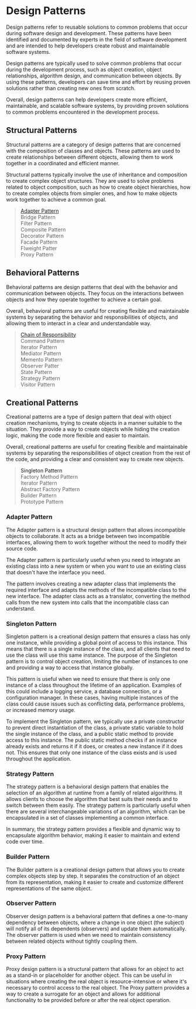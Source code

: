 # Design Patterns

Design patterns refer to reusable solutions to common problems that occur during software design and development. These patterns have been identified and documented by experts in the field of software development and are intended to help developers create robust and maintainable software systems.

Design patterns are typically used to solve common problems that occur during the development process, such as object creation, object relationships, algorithm design, and communication between objects. By using these patterns, developers can save time and effort by reusing proven solutions rather than creating new ones from scratch.

Overall, design patterns can help developers create more efficient, maintainable, and scalable software systems, by providing proven solutions to common problems encountered in the development process.

## Structural Patterns

Structural patterns are a category of design patterns that are concerned with the composition of classes and objects. These patterns are used to create relationships between different objects, allowing them to work together in a coordinated and efficient manner.

Structural patterns typically involve the use of inheritance and composition to create complex object structures. They are used to solve problems related to object composition, such as how to create object hierarchies, how to create complex objects from simpler ones, and how to make objects work together to achieve a common goal.
> <a href="#AdapterAnchor">Adapter Pattern</a> <br/>
> Bridge Pattern <br/>
> Filter Pattern <br/>
> Composite Pattern <br/>
> Decorator Pattern <br/>
> Facade Pattern <br/>
> Flweight Patter <br/>
> Proxy Pattern <br/>

## Behavioral Patterns

Behavioral patterns are design patterns that deal with the behavior and communication between objects. They focus on the interactions between objects and how they operate together to achieve a certain goal.

Overall, behavioral patterns are useful for creating flexible and maintainable systems by separating the behavior and responsibilities of objects, and allowing them to interact in a clear and understandable way.

> <a href="#ChainOfResponsibility_Anchor"> Chain of Responsibility </a> <br/>
> Command Pattern <br/>
> Iterator Pattern <br/>
> Mediator  Pattern <br/>
> Memento Pattern <br/>
> Observer Patter <br/>
> State Pattern <br/>
> Strategy Pattern <br/>
> Visitor Pattern <br/>

## Creational Patterns

Creational patterns are a type of design pattern that deal with object creation mechanisms, trying to create objects in a manner suitable to the situation. They provide a way to create objects while hiding the creation logic, making the code more flexible and easier to maintain.

Overall, creational patterns are useful for creating flexible and maintainable systems by separating the responsibilities of object creation from the rest of the code, and providing a clear and consistent way to create new objects.

> <a name="#Chain_Anchor"> Singleton Pattern </a> <br/>
> Factory Method Pattern <br/>
> Iterator Pattern <br/>
> Abstract Factory Pattern <br/>
> Builder   Pattern <br/>
> Prototype  Pattern <br/>

### <a name="AdapterAnchor"/> Adapter Pattern

The Adapter pattern is a structural design pattern that allows incompatible objects to collaborate. It acts as a bridge between two incompatible interfaces, allowing them to work together without the need to modify their source code.

The Adapter pattern is particularly useful when you need to integrate an existing class into a new system or when you want to use an existing class that doesn't have the interface you need.

The pattern involves creating a new adapter class that implements the required interface and adapts the methods of the incompatible class to the new interface. The adapter class acts as a translator, converting the method calls from the new system into calls that the incompatible class can understand.

### Singleton Pattern

Singleton pattern is a creational design pattern that ensures a class has only one instance, while providing a global point of access to this instance. This means that there is a single instance of the class, and all clients that need to use the class will use this same instance. The purpose of the Singleton pattern is to control object creation, limiting the number of instances to one and providing a way to access that instance globally.

This pattern is useful when we need to ensure that there is only one instance of a class throughout the lifetime of an application. Examples of this could include a logging service, a database connection, or a configuration manager. In these cases, having multiple instances of the class could cause issues such as conflicting data, performance problems, or increased memory usage.

To implement the Singleton pattern, we typically use a private constructor to prevent direct instantiation of the class, a private static variable to hold the single instance of the class, and a public static method to provide access to this instance. The public static method checks if an instance already exists and returns it if it does, or creates a new instance if it does not. This ensures that only one instance of the class exists and is used throughout the application.

### Strategy Pattern

The strategy pattern is a behavioral design pattern that enables the selection of an algorithm at runtime from a family of related algorithms. It allows clients to choose the algorithm that best suits their needs and to switch between them easily. The strategy pattern is particularly useful when there are several interchangeable variations of an algorithm, which can be encapsulated in a set of classes implementing a common interface.

In summary, the strategy pattern provides a flexible and dynamic way to encapsulate algorithm behavior, making it easier to maintain and extend code over time.

### Builder Pattern

The Builder pattern is a creational design pattern that allows you to create complex objects step by step. It separates the construction of an object from its representation, making it easier to create and customize different representations of the same object.

### Observer Pattern

Observer design pattern is a behavioral pattern that defines a one-to-many dependency between objects, where a change in one object (the subject) will notify all of its dependents (observers) and update them automatically. The observer pattern is used when we need to maintain consistency between related objects without tightly coupling them.

### Proxy Pattern

Proxy design pattern is a structural pattern that allows for an object to act as a stand-in or placeholder for another object. This can be useful in situations where creating the real object is resource-intensive or where it's necessary to control access to the real object. The Proxy pattern provides a way to create a surrogate for an object and allows for additional functionality to be provided before or after the real object operation.
